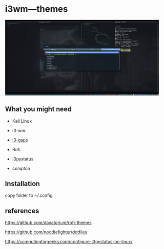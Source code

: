 # i3wm—themes

![image-20210520013719032](.\screenshot.png)

## What you might need

- Kali Linux

- i3-wm

- [i3-gaps](https://lottalinuxlinks.com/how-to-build-and-install-i3-gaps-on-debian/)

- Rofi

- I3pystatus 

- compton

  

## Installation

copy folder to ~/.config

## references	

https://github.com/davatorium/rofi-themes

https://github.com/noodlefighter/dotfiles

https://computingforgeeks.com/configure-i3pystatus-on-linux/